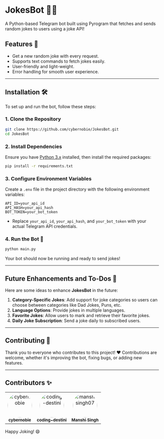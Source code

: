 
# JokesBot 🤖😂

A Python-based Telegram bot built using Pyrogram that fetches and sends random jokes to users using a joke API! 

## Features 🎉

- Get a new random joke with every request.
- Supports text commands to fetch jokes easily.
- User-friendly and light-weight.
- Error handling for smooth user experience.

---

## Installation 🛠️

To set up and run the bot, follow these steps:

### 1. Clone the Repository

```bash
git clone https://github.com/cybernobie/JokesBot.git
cd JokesBot
```

### 2. Install Dependencies

Ensure you have [Python 3.x](https://www.python.org/downloads/) installed, then install the required packages:

```bash
pip install -r requirements.txt
```

### 3. Configure Environment Variables

Create a `.env` file in the project directory with the following environment variables:

```
API_ID=your_api_id
API_HASH=your_api_hash
BOT_TOKEN=your_bot_token
```

- Replace `your_api_id`, `your_api_hash`, and `your_bot_token` with your actual Telegram API credentials.

### 4. Run the Bot 🚀

```bash
python main.py
```

Your bot should now be running and ready to send jokes!

---

## Future Enhancements and To-Dos 📝

Here are some ideas to enhance **JokesBot** in the future:

1. **Category-Specific Jokes**: Add support for joke categories so users can choose between categories like Dad Jokes, Puns, etc.
2. **Language Options**: Provide jokes in multiple languages.
3. **Favorite Jokes**: Allow users to mark and retrieve their favorite jokes.
4. **Daily Joke Subscription**: Send a joke daily to subscribed users.

---

## Contributing 👥

Thank you to everyone who contributes to this project! ❤️ Contributions are welcome, whether it's improving the bot, fixing bugs, or adding new features.

---

## Contributors ✨

<table>
  <tr>
    <td align="center">
      <a href="https://github.com/cybernobie">
        <img src="https://avatars.githubusercontent.com/cybernobie" width="80" height="80" style="border-radius:50%;" alt="cybernobie"/>
        <br />
        <sub><b>cybernobie</b></sub>
      </a>
    </td>
    <td align="center">
      <a href="https://github.com/coding-destini">
        <img src="https://avatars.githubusercontent.com/coding-destini" width="80" height="80" style="border-radius:50%;" alt="coding-destini"/>
        <br />
        <sub><b>coding-destini</b></sub>
      </a>
    </td>
        <td align="center">
      <a href="https://github.com/manshisingh07">
        <img src="https://avatars.githubusercontent.com/manshisingh07" width="80" height="80" style="border-radius:50%;" alt="manshisingh07"/>
        <br />
        <sub><b>Manshi Singh</b></sub>
      </a>
    </td>
  </tr>
</table>

Happy Joking! 😄
